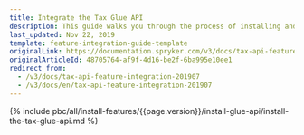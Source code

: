 ```yaml
---
title: Integrate the Tax Glue API
description: This guide walks you through the process of installing and configuring the Product Tax Sets API feature in your project.
last_updated: Nov 22, 2019
template: feature-integration-guide-template
originalLink: https://documentation.spryker.com/v3/docs/tax-api-feature-integration-201907
originalArticleId: 48705764-af9f-4d16-be2f-6ba995e10ee1
redirect_from:
  - /v3/docs/tax-api-feature-integration-201907
  - /v3/docs/en/tax-api-feature-integration-201907
---
```


{% include pbc/all/install-features/{{page.version}}/install-glue-api/install-the-tax-glue-api.md %} <!-- To edit, see /_includes/pbc/all/install-features/202204.0/install-glue-api/install-the-tax-glue-api.md -->

